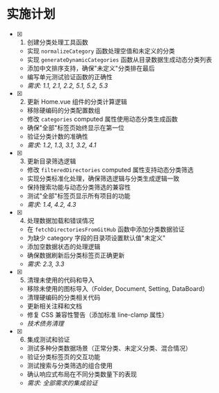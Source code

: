 # 实施计划

- [x] 1. 创建分类处理工具函数
  - 实现 `normalizeCategory` 函数处理空值和未定义的分类
  - 实现 `generateDynamicCategories` 函数从目录数据生成动态分类列表
  - 添加中文排序支持，确保"未定义"分类排在最后
  - 编写单元测试验证函数的正确性
  - _需求: 1.1, 2.1, 2.2, 5.1, 5.2, 5.3_

- [x] 2. 更新 Home.vue 组件的分类计算逻辑
  - 移除硬编码的分类配置数组
  - 修改 `categories` computed 属性使用动态分类生成函数
  - 确保"全部"标签页始终显示在第一位
  - 验证分类计数的准确性
  - _需求: 1.2, 1.3, 3.1, 3.2, 4.1_

- [x] 3. 更新目录筛选逻辑
  - 修改 `filteredDirectories` computed 属性支持动态分类筛选
  - 实现分类标准化处理，确保筛选逻辑与分类生成逻辑一致
  - 保持搜索功能与动态分类筛选的兼容性
  - 测试"全部"标签页显示所有项目的功能
  - _需求: 1.4, 4.2, 4.3_

- [x] 4. 处理数据加载和错误情况
  - 在 `fetchDirectoriesFromGitHub` 函数中添加分类数据验证
  - 为缺少 category 字段的目录项设置默认值"未定义"
  - 添加空数据状态的处理逻辑
  - 确保数据刷新后分类标签页正确更新
  - _需求: 2.3, 3.3_

- [x] 5. 清理未使用的代码和导入
  - 移除未使用的图标导入（Folder, Document, Setting, DataBoard）
  - 清理硬编码的分类相关代码
  - 更新相关注释和文档
  - 修复 CSS 兼容性警告（添加标准 line-clamp 属性）
  - _技术债务清理_

- [x] 6. 集成测试和验证
  - 测试多种分类数据场景（正常分类、未定义分类、混合情况）
  - 验证分类标签页的交互功能
  - 测试搜索与分类筛选的组合使用
  - 确认响应式布局在不同分类数量下的表现
  - _需求: 全部需求的集成验证_